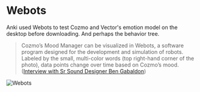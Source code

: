 # Webots

Anki used Webots to test Cozmo and Vector's emotion model  on the
desktop before downloading.
And perhaps the behavior tree.


>Cozmo’s Mood Manager can be visualized in Webots, a software program designed for the development and simulation of robots. Labeled by the small, multi-color words (top right-hand corner of the photo), data points change over time based on Cozmo’s mood.([Interview with Sr Sound Designer Ben Gabaldon][0])

![Webots](Cozmo_EmotionSystem-768x456.jpg)

[0]: https://designingsound.org/2016/11/15/sound-for-robots-an-interview-with-sr-sound-designer-ben-gabaldon/

